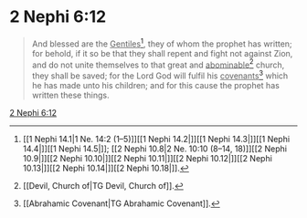 # 2 Nephi 6:12

> And blessed are the <u>Gentiles</u>[^a], they of whom the prophet has written; for behold, if it so be that they shall repent and fight not against Zion, and do not unite themselves to that great and <u>abominable</u>[^b] church, they shall be saved; for the Lord God will fulfil his <u>covenants</u>[^c] which he has made unto his children; and for this cause the prophet has written these things.

[2 Nephi 6:12](https://www.churchofjesuschrist.org/study/scriptures/bofm/2-ne/6?lang=eng&id=p12#p12)


[^a]: [[1 Nephi 14.1|1 Ne. 14:2 (1–5)]][[1 Nephi 14.2|]][[1 Nephi 14.3|]][[1 Nephi 14.4|]][[1 Nephi 14.5|]]; [[2 Nephi 10.8|2 Ne. 10:10 (8–14, 18)]][[2 Nephi 10.9|]][[2 Nephi 10.10|]][[2 Nephi 10.11|]][[2 Nephi 10.12|]][[2 Nephi 10.13|]][[2 Nephi 10.14|]][[2 Nephi 10.18|]].  
[^b]: [[Devil, Church of|TG Devil, Church of]].  
[^c]: [[Abrahamic Covenant|TG Abrahamic Covenant]].  

